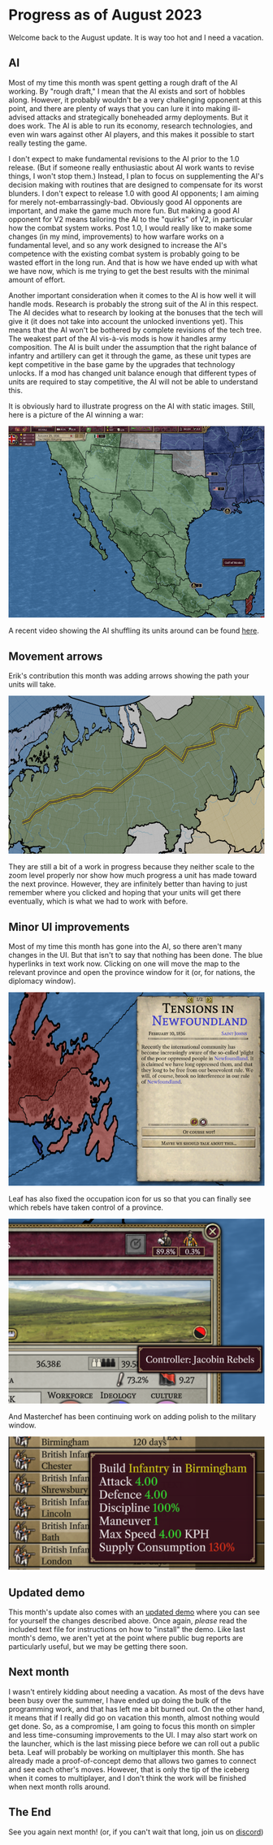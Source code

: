 # Progress as of August 2023

Welcome back to the August update. It is way too hot and I need a vacation.

## AI

Most of my time this month was spent getting a rough draft of the AI working. By "rough draft," I mean that the AI exists and sort of hobbles along. However, it probably wouldn't be a very challenging opponent at this point, and there are plenty of ways that you can lure it into making ill-advised attacks and strategically boneheaded army deployments. But it does work. The AI is able to run its economy, research technologies, and even win wars against other AI players, and this makes it possible to start really testing the game.

I don't expect to make fundamental revisions to the AI prior to the 1.0 release. (But if someone really enthusiastic about AI work wants to revise things, I won't stop them.) Instead, I plan to focus on supplementing the AI's decision making with routines that are designed to compensate for its worst blunders. I don't expect to release 1.0 with good AI opponents; I am aiming for merely not-embarrassingly-bad. Obviously good AI opponents are important, and make the game much more fun. But making a good AI opponent for V2 means tailoring the AI to the "quirks" of V2, in particular how the combat system works. Post 1.0, I would really like to make some changes (in my mind, improvements) to how warfare works on a fundamental level, and so any work designed to increase the AI's competence with the existing combat system is probably going to be wasted effort in the long run. And that is how we have ended up with what we have now, which is me trying to get the best results with the minimal amount of effort.

Another important consideration when it comes to the AI is how well it will handle mods. Research is probably the strong suit of the AI in this respect. The AI decides what to research by looking at the bonuses that the tech will give it (it does not take into account the unlocked inventions yet). This means that the AI won't be bothered by complete revisions of the tech tree. The weakest part of the AI vis-à-vis mods is how it handles army composition. The AI is built under the assumption that the right balance of infantry and artillery can get it through the game, as these unit types are kept competitive in the base game by the upgrades that technology unlocks. If a mod has changed unit balance enough that different types of units are required to stay competitive, the AI will not be able to understand this.

It is obviously hard to illustrate progress on the AI with static images. Still, here is a picture of the AI winning a war:

![Mexican victory](victory.png)

A recent video showing the AI shuffling its units around can be found [here](https://www.youtube.com/watch?v=ua1n0MNf9mo).

## Movement arrows

Erik's contribution this month was adding arrows showing the path your units will take.

![Arrows](arrow.png)

They are still a bit of a work in progress because they neither scale to the zoom level properly nor show how much progress a unit has made toward the next province. However, they are infinitely better than having to just remember where you clicked and hoping that your units will get there eventually, which is what we had to work with before.

## Minor UI improvements

Most of my time this month has gone into the AI, so there aren't many changes in the UI. But that isn't to say that nothing has been done. The blue hyperlinks in text work now. Clicking on one will move the map to the relevant province and open the province window for it (or, for nations, the diplomacy window).

![Event](event.png)

Leaf has also fixed the occupation icon for us so that you can finally see which rebels have taken control of a province.

![Rebel occupation](rebels.png)

And Masterchef has been continuing work on adding polish to the military window.

![Unit tooltip](tooltip.png)

## Updated demo

This month's update also comes with an [updated demo](https://github.com/schombert/Project-Alice/releases/download/v0.0.2-demo/2023-8-7-DEMO.zip) where you can see for yourself the changes described above. Once again, *please* read the included text file for instructions on how to "install" the demo. Like last month's demo, we aren't yet at the point where public bug reports are particularly useful, but we may be getting there soon.

## Next month

I wasn't entirely kidding about needing a vacation. As most of the devs have been busy over the summer, I have ended up doing the bulk of the programming work, and that has left me a bit burned out. On the other hand, it means that if I really did go on vacation this month, almost nothing would get done. So, as a compromise, I am going to focus this month on simpler and less time-consuming improvements to the UI. I may also start work on the launcher, which is the last missing piece before we can roll out a public beta. Leaf will probably be working on multiplayer this month. She has already made a proof-of-concept demo that allows two games to connect and see each other's moves. However, that is only the tip of the iceberg when it comes to multiplayer, and I don't think the work will be finished when next month rolls around.

## The End

See you again next month! (or, if you can't wait that long, join us on [discord](https://discord.gg/QUJExr4mRn))